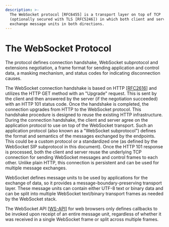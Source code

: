 ```yaml
---
description: >-
  The WebSocket protocol [RFC6455] is a transport layer on top of TCP
  (optionally secured with TLS [RFC5246]) in which both client and server
  exchange message units in both directions.
---
```


# The WebSocket Protocol

The protocol defines connection handshake, WebSocket subprotocol and extensions negotiation, a frame format for sending application and control data, a masking mechanism, and status codes for indicating disconnection causes.

The WebSocket connection handshake is based on HTTP \[[RFC2616](https://tools.ietf.org/html/rfc2616)\] and utilizes the HTTP GET method with an "Upgrade" request.  This is sent by the client and then answered by the server \(if the negotiation succeeded\) with an HTTP 101 status code.  Once the handshake is completed, the connection upgrades from HTTP to the WebSocket protocol. This handshake procedure is designed to reuse the existing HTTP infrastructure.  During the connection handshake, the client and server agree on the application protocol to use on top of the WebSocket transport. Such an application protocol \(also known as a "WebSocket subprotocol"\) defines the format and semantics of the messages exchanged by the endpoints.  This could be a custom protocol or a standardized one \(as defined by the WebSocket SIP subprotocol in this document\). Once the HTTP 101 response is processed, both the client and server reuse the underlying TCP connection for sending WebSocket messages and control frames to each other.  Unlike plain HTTP, this connection is persistent and can be used for multiple message exchanges.

WebSocket defines message units to be used by applications for the exchange of data, so it provides a message-boundary-preserving transport layer.  These message units can contain either UTF-8 text or binary data and can be split into multiple WebSocket text/binary transport frames as needed by the WebSocket stack.  
  
The WebSocket API \[[WS-API](https://tools.ietf.org/html/rfc7118#ref-WS-API)\] for web browsers only defines callbacks to be invoked upon receipt of an entire message unit, regardless of whether it was received in a single WebSocket frame or split across multiple frames.

